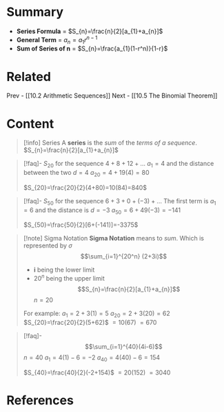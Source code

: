 # Summary
- __Series Formula__ = $S_{n}=\frac{n}{2}[a_{1}+a_{n}]$
- __General Term__ = $a_{n}=a_{1}r^{n-1}$
- __Sum of Series of n__ = $S_{n}=\frac{a_{1}(1-r^n)}{1-r}$
# Related
Prev - [[10.2 Arithmetic Sequences]]
Next - [[10.5 The Binomial Theorem]]
# Content

>[!info] Series
>A __series__ is the _sum_ of the _terms of a sequence_.
>$S_{n}=\frac{n}{2}[a_{1}+a_{n}]$

>[!faq]- $S_{20}$ for the sequence $4+8+12+\dots$
>$a_{1}=4$ and the distance between the two $d=4$
>$a_{20}=4+19(4)=80$
>
>$S_{20}=\frac{20}{2}(4+80)=10(84)=840$

>[!faq]- $S_{50}$ for the sequence $6+3+0+(-3)+\dots$
>The first term is $a_{1}=6$ and the distance is $d=-3$
>$a_{50}=6+49(-3)=-141$
>
>$S_{50}=\frac{50}{2}[6+(-141)]=-3375$

>[!note] Sigma Notation
>__Sigma Notation__ means to _sum_. Which is represented by $\sigma$
>$$\sum_{i=1}^{20^n} (2+3i)$$
>- __i__ being the lower limit
>- $20^n$ being the upper limit
>$$S_{n}=\frac{n}{2}[a_{1}+a_{n}]$$
>$n=20$
>
>For example:
>$a_{1}=2+3(1)=5$
>$a_{20}=2+3(20)=62$
>$S_{20}=\frac{20}{2}(5+62)$
>$=10(67)$
>$=670$

>[!faq]- $$\sum_{i=1}^{40}(4i-6)$$
>$n=40$
>$a_{1}=4(1)-6=-2$
>$a_{40}=4(40)-6=154$
>
>$S_{40}=\frac{40}{2}(-2+154)$
>$=20(152)$
>$=3040$
# References